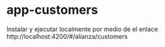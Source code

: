 # app-customers
Instalar y ejecutar localmente por medio de el enlace http://localhost:4200/#/alianza/customers

